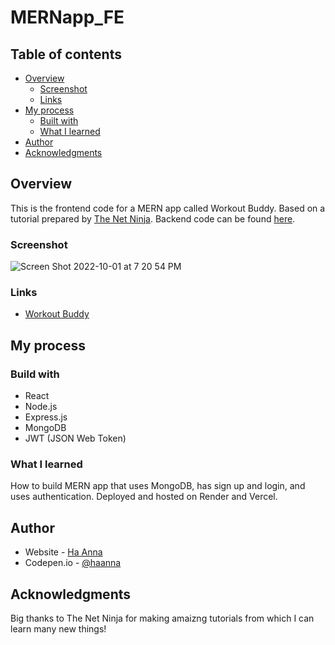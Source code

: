 # MERNapp_FE

## Table of contents

- [Overview](#overview)
  - [Screenshot](#screenshot)
  - [Links](#links)
- [My process](#my-process)
  - [Built with](#built-with)
  - [What I learned](#what-i-learned)
- [Author](#author)
- [Acknowledgments](#acknowledgments)

## Overview

This is the frontend code for a MERN app called Workout Buddy. Based on a tutorial prepared by [The Net Ninja](https://www.youtube.com/c/TheNetNinja/featured). Backend code can be found [here](https://github.com/its-haanna/MERNapp_render_BE).

### Screenshot

![Screen Shot 2022-10-01 at 7 20 54 PM](https://user-images.githubusercontent.com/83631167/193404749-c6647ca2-4b18-4193-ae47-a852a034e166.png)

### Links

  - [Workout Buddy](https://mern-app-fe-r8op.vercel.app/)
  
## My process

### Build with

  - React
  - Node.js
  - Express.js
  - MongoDB
  - JWT (JSON Web Token)
  
### What I learned

How to build MERN app that uses MongoDB, has sign up and login, and uses authentication. Deployed and hosted on Render and Vercel.

## Author

- Website - [Ha Anna](https://haanna.com)
- Codepen.io - [@haanna](https://codepen.io/haanna)

## Acknowledgments

Big thanks to The Net Ninja for making amaizng tutorials from which I can learn many new things!

